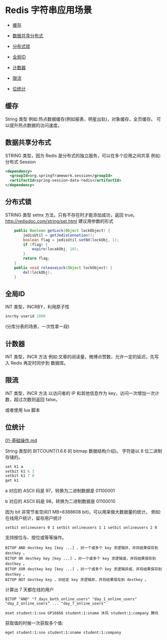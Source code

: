 # Redis 字符串应用场景

- [缓存](#缓存)
- [数据共享分布式](#数据共享分布式)
- [分布式锁](#分布式锁)

- [全局ID](#全局ID)
- [计数器](#计数器)
- [限流](#限流)
- [位统计](#位统计)

## 缓存

String 类型 例如:热点数据缓存(例如报表，明星出轨)，对象缓存，全页缓存。 可以提升热点数据的访问速度。

## 数据共享分布式

STRING 类型，因为 Redis 是分布式的独立服务，可以在多个应用之间共享 例如:分布式 Session

```xml
<dependency> 
  <groupId>org.springframework.session</groupId> 
  <artifactId>spring-session-data-redis</artifactId>
</dependency>
```

## 分布式锁

STRING 类型 setnx 方法，只有不存在时才能添加成功，返回 true。
http://redisdoc.com/string/set.html 建议用参数的形式

```java
    public Boolean getLock(Object lockObject) {
        jedisUtil = getJedisConnetion();
        boolean flag = jedisUtil.setNX(lockObj, 1);
        if (flag) {
            expire(locakObj, 10);
        }
        return flag;
    }
    public void releaseLock(Object lockObject) {
        del(lockObj);
    }
```

## 全局ID

INT 类型，INCRBY，利用原子性

```java
incrby userid 1000
```

(分库分表的场景，一次性拿一段)

## 计数器

INT 类型，INCR 方法
例如:文章的阅读量，微博点赞数，允许一定的延迟，先写入 Redis 再定时同步到 数据库。

## 限流

INT 类型，INCR 方法
以访问者的 IP 和其他信息作为 key，访问一次增加一次计数，超过次数则返回 false。

或者使用 lua 脚本

## 位统计

 [01-基础操作.md](../040-数据结构-位图/01-基础操作.md) 

String 类型的 BITCOUNT(1.6.6 的 bitmap 数据结构介绍)。 字符是以 8 位二进制存储的。

```java
set k1 a 
setbit k1 6 1 
setbit k1 7 0 
get k1
```

a 对应的 ASCII 码是 97，转换为二进制数据是 01100001

 b 对应的 ASCII 码是 98，转换为二进制数据是 01100010

因为 bit 非常节省空间(1 MB=8388608 bit)，可以用来做大数据量的统计。 例如:在线用户统计，留存用户统计

```
setbit onlineusers 0 1 setbit onlineusers 1 1 setbit onlineusers 2 0
```

支持按位与、按位或等等操作。

```
BITOP AND destkey key [key ...] ，对一个或多个 key 求逻辑并，并将结果保存到 destkey 。 
BITOP OR destkey key [key ...] ，对一个或多个 key 求逻辑或，并将结果保存到 destkey 。 
BITOP XOR destkey key [key ...] ，对一个或多个 key 求逻辑异或，并将结果保存到 destkey 。 
BITOP NOT destkey key ，对给定 key 求逻辑非，并将结果保存到 destkey 。
```

计算出 7 天都在线的用户

```
BITOP "AND" "7_days_both_online_users" "day_1_online_users" "day_2_online_users" ... "day_7_online_users"
```

```
mset student:1:sno GP16666 student:1:sname 沐风 student:1:company 腾讯
```

获取值的时候一次获取多个值:

```
mget student:1:sno student:1:sname student:1:company
```

